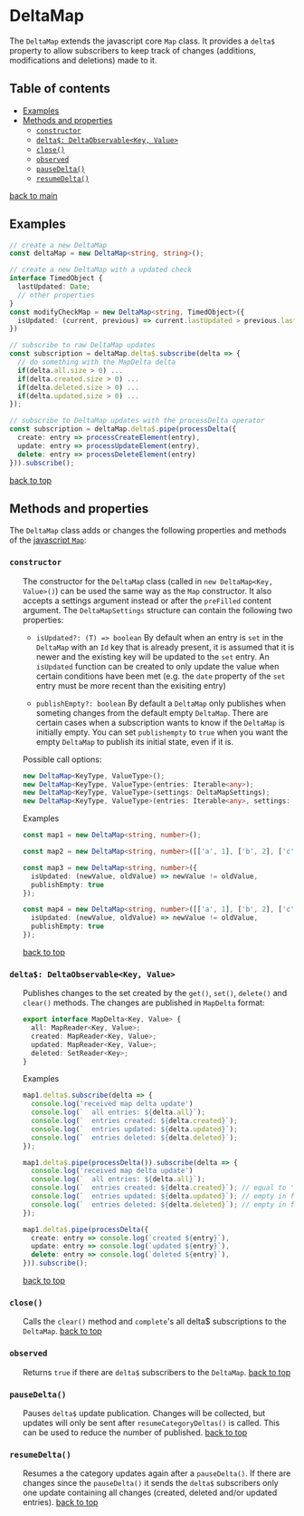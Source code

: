 # DeltaMap <!-- omit in toc -->

The `DeltaMap` extends the javascript core `Map` class. It provides a `delta$` property to allow subscribers to keep track of changes (additions, modifications and deletions) made to it.

## Table of contents <!-- omit in toc -->
- [Examples](#examples)
- [Methods and properties](#methods-and-properties)
  - [`constructor`](#constructor)
  - [`delta$: DeltaObservable<Key, Value>`](#delta-deltaobservablekey-value)
  - [`close()`](#close)
  - [`observed`](#observed)
  - [`pauseDelta()`](#pausedelta)
  - [`resumeDelta()`](#resumedelta)

[back to main](../../README.md)

## Examples
``` typescript
// create a new DeltaMap 
const deltaMap = new DeltaMap<string, string>();

// create a new DeltaMap with a updated check
interface TimedObject {
  lastUpdated: Date;
  // other properties
}
const modifyCheckMap = new DeltaMap<string, TimedObject>({
  isUpdated: (current, previous) => current.lastUpdated > previous.lastUpdated
})

// subscribe to raw DeltaMap updates
const subscription = deltaMap.delta$.subscribe(delta => {
  // do something with the MapDelta delta
  if(delta.all.size > 0) ...
  if(delta.created.size > 0) ...
  if(delta.deleted.size > 0) ...
  if(delta.updated.size > 0) ...
});

// subscribe to DeltaMap updates with the processDelta operator
const subscription = deltaMap.delta$.pipe(processDelta({
  create: entry => processCreateElement(entry),
  update: entry => processUpdateElement(entry),
  delete: entry => processDeleteElement(entry)
})).subscribe();
```
[back to top](#deltamap----omit-in-toc)

## Methods and properties

The `DeltaMap` class adds or changes the following properties and methods of the [javascript `Map`](https://developer.mozilla.org/en-US/docs/Web/JavaScript/Reference/Global_Objects/Map):

### `constructor`
<ul><li style="list-style-type: none;">

  The constructor for the `DeltaMap` class (called in `new DeltaMap<Key, Value>()`) can be used the same way as the `Map` constructor. It also accepts a settings argument instead or after the `preFilled` content argument. The `DeltaMapSettings` structure can contain the following two properties:

  - `isUpdated?: (T) => boolean` By default when an entry is `set` in the `DeltaMap` with an `Id` key that is already present, it is assumed that it is newer and the existing key will be updated to the `set` entry. 
  An `isUpdated` function can be created to only update the value when certain conditions have been met (e.g. the `date` property of the `set` entry must be more recent than the exisiting entry)

  - `publishEmpty?: boolean` By default a `DeltaMap` only publishes when someting changes from the default empty `DeltaMap`. 
  There are certain cases when a subscription wants to know if the `DeltaMap` is initially empty.
  You can set `publishempty` to `true` when you want the empty `DeltaMap` to publish its initial state, even if it is.

  Possible call options:
  ``` typescript
  new DeltaMap<KeyType, ValueType>();
  new DeltaMap<KeyType, ValueType>(entries: Iterable<any>);
  new DeltaMap<KeyType, ValueType>(settings: DeltaMapSettings);
  new DeltaMap<KeyType, ValueType>(entries: Iterable<any>, settings: DeltaMapSettings);
  ```

  Examples
  ``` typescript
  const map1 = new DeltaMap<string, number>();

  const map2 = new DeltaMap<string, number>([['a', 1], ['b', 2], ['c', 3]]);

  const map3 = new DeltaMap<string, number>({
    isUpdated: (newValue, oldValue) => newValue != oldValue,
    publishEmpty: true
  });

  const map4 = new DeltaMap<string, number>([['a', 1], ['b', 2], ['c', 3]], {
    isUpdated: (newValue, oldValue) => newValue != oldValue,
    publishEmpty: true
  });
  ```
  [back to top](#deltamap----omit-in-toc)
</li></ul>

### `delta$: DeltaObservable<Key, Value>`
<ul><li style="list-style-type: none;">

  Publishes changes to the set created by the `get()`, `set()`, `delete()` and `clear()` methods.
  The changes are published in `MapDelta` format:

``` typescript
export interface MapDelta<Key, Value> {
  all: MapReader<Key, Value>;
  created: MapReader<Key, Value>;
  updated: MapReader<Key, Value>;
  deleted: SetReader<Key>;
}
```
Examples
``` typescript
map1.delta$.subscribe(delta => {
  console.log('received map delta update')
  console.log(`  all entries: ${delta.all}`);
  console.log(`  entries created: ${delta.created}`);
  console.log(`  entries updated: ${delta.updated}`);
  console.log(`  entries deleted: ${delta.deleted}`);
});

map1.delta$.pipe(processDelta()).subscribe(delta => {
  console.log('received map delta update')
  console.log(`  all entries: ${delta.all}`);
  console.log(`  entries created: ${delta.created}`); // equal to 'all' in first delta
  console.log(`  entries updated: ${delta.updated}`); // empty in first delta
  console.log(`  entries deleted: ${delta.deleted}`); // empty in first delta
});

map1.delta$.pipe(processDelta({
  create: entry => console.log(`created ${entry}`),
  update: entry => console.log(`updated ${entry}`),
  delete: entry => console.log(`deleted ${entry}`),
})).subscribe();
```
[back to top](#deltamap----omit-in-toc)
</li></ul>

### `close()`
<ul><li style="list-style-type: none;">

Calls the `clear()` method and `complete`'s all delta$ subscriptions to the `DeltaMap`.
[back to top](#deltamap----omit-in-toc)
</li></ul>

### `observed`
<ul><li style="list-style-type: none;">

Returns `true` if there are `delta$` subscribers to the `DeltaMap`.
[back to top](#deltamap----omit-in-toc)
</li></ul>

### `pauseDelta()`
<ul><li style="list-style-type: none;">

Pauses `delta$` update publication.
Changes will be collected, but updates will only be sent after `resumeCategoryDeltas()` is called.
This can be used to reduce the number of published.
[back to top](#deltamap----omit-in-toc)
</li></ul>

### `resumeDelta()`
<ul><li style="list-style-type: none;">

Resumes a the category updates again after a `pauseDelta()`.
If there are changes since the `pauseDelta()` it sends the `delta$` subscribers only one update containing all changes (created, deleted and/or updated entries).
[back to top](#deltamap----omit-in-toc)
</li></ul>